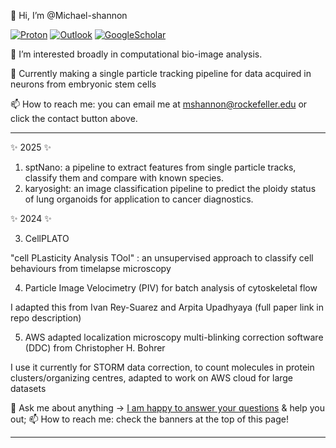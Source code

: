 👋 Hi, I’m @Michael-shannon

[![Proton](https://img.shields.io/badge/-ProtonMail-blue?style=flat-square&logo=ProtonMail&logoColor=white&link=mailto:m.j.shannon@proton.com)](mailto:m.j.shannon@protonmail.com)
[![Outlook](https://img.shields.io/badge/-Outlook-0078D4?style=flat&logo=Microsoft-Outlook&logoColor=white)](mailto:mshannon@rockefeller.edu)
[![GoogleScholar](https://img.shields.io/badge/-Google%20Scholar-9cf?style=flat&logo=Google&logoColor=white)](https://scholar.google.com/citations?user=pv7PczwAAAAJ&hl=en&authuser=1)

👀 I’m interested broadly in computational bio-image analysis.

🌱 Currently making a single particle tracking pipeline for data acquired in neurons from embryonic stem cells

📫 How to reach me: you can email me at mshannon@rockefeller.edu or click the contact button above.


-----
✨ 2025 ✨

1. sptNano: a pipeline to extract features from single particle tracks, classify them and compare with known species.
2. karyosight: an image classification pipeline to predict the ploidy status of lung organoids for application to cancer diagnostics.

✨ 2024 ✨  

3. CellPLATO

"cell PLasticity Analysis TOol" : an unsupervised approach to classify cell behaviours from timelapse microscopy
 
4. Particle Image Velocimetry (PIV) for batch analysis of cytoskeletal flow

I adapted this from Ivan Rey-Suarez and Arpita Upadhyaya (full paper link in repo description)

5. AWS adapted localization microscopy multi-blinking correction software (DDC) from Christopher H. Bohrer

I use it currently for STORM data correction, to count molecules in protein clusters/organizing centres, adapted to work on AWS cloud for large datasets

💬 Ask me about anything -> [I am happy to answer your questions](mailto:mshannon@rockefeller.edu) & help you out;
📫 How to reach me: check the banners at the top of this page!

-----




